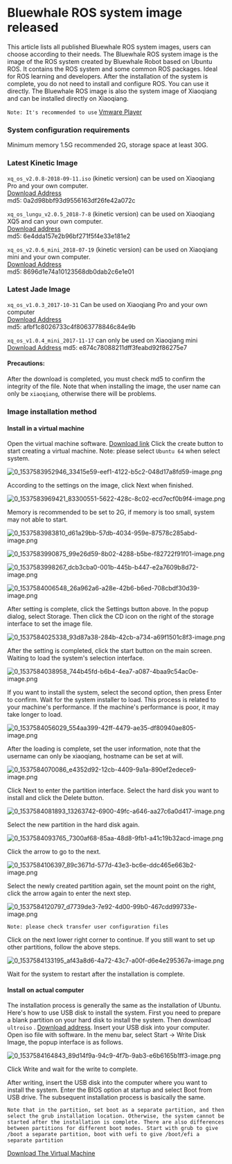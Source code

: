 # Bluewhale ROS system image released<br>
This article lists all published Bluewhale ROS system images, users can choose according to their needs. The Bluewhale ROS system image is the image of the ROS system created by Bluewhale Robot based on Ubuntu ROS.
It contains the ROS system and some common ROS packages. Ideal for ROS learning and developers. After the installation of the system is complete, you do not need to install and configure ROS. You can use it directly. The Bluewhale ROS image is also the system image of Xiaoqiang and can be installed directly on Xiaoqiang.

`Note: It's recommended to use` [Vmware Player](https://www.vmware.com/go/downloadplayer)

### System configuration requirements

Minimum memory 1.5G recommended 2G, storage space at least 30G.

### Latest Kinetic Image

`xq_os_v2.0.8-2018-09-11.iso` (kinetic version) can be used on Xiaoqiang Pro and your own computer.<br>[Download Address](https://www.bwbot.org/s/YTqz9Z)<br>md5: 0a2d98bbf93d9556163df26fe42a072c<br>

`xq_os_lungu_v2.0.5_2018-7-8` (kinetic version) can be used on Xiaoqiang XQ5 and can your own computer.<br> [Download address](https://www.bwbot.org/s/WnHJB4)<br>md5: 6e4dda157e2b96bf271f5f4e33e181e2<br>

`xq_os_v2.0.6_mini_2018-07-19` (kinetic version) can be used on Xiaoqiang mini and your own computer.<br>[Download Address](https://www.bwbot.org/s/X2oZHk)<br>md5: 8696d1e74a10123568db0dab2c6e1e01


### Latest Jade Image

`xq_os_v1.0.3_2017-10-31` Can be used on Xiaoqiang Pro and your own computer<br> [Download Address](https://www.bwbot.org/s/GACxRc)<br> md5: afbf1c8026733c4f8063778846c84e9b<br>

`xq_os_v1.0.4_mini_2017-11-17` can only be used on Xiaoqiang mini<br> [Download Address](https://www.bwbot.org/s/oaYcPG) md5: e874c78088211dff3feabd92f86275e7<br>

#### Precautions:

After the download is completed, you must check md5 to confirm the integrity of the file. Note that when installing the image, the user name can only be `xiaoqiang`, otherwise there will be problems.

### Image installation method

#### Install in a virtual machine

Open the virtual machine software. [Download link](https://www.vmware.com/go/downloadplayer-cn)
Click the create button to start creating a virtual machine. Note: please select `Ubuntu 64` when select system.

![0_1537583952946_33415e59-eef1-4122-b5c2-048d17a8fd59-image.png](http://community.bwbot.org/assets/uploads/files/1537583953417-33415e59-eef1-4122-b5c2-048d17a8fd59-image.png) 

According to the settings on the image, click Next when finished.

![0_1537583969421_83300551-5622-428c-8c02-ecd7ecf0b9f4-image.png](http://community.bwbot.org/assets/uploads/files/1537583969931-83300551-5622-428c-8c02-ecd7ecf0b9f4-image.png) 

Memory is recommended to be set to 2G, if memory is too small, system may not able to start.

![0_1537583983810_d61a29bb-57db-4034-959e-87578c285abd-image.png](http://community.bwbot.org/assets/uploads/files/1537583984223-d61a29bb-57db-4034-959e-87578c285abd-image.png) 

![0_1537583990875_99e26d59-8b02-4288-b5be-f82722f91f01-image.png](http://community.bwbot.org/assets/uploads/files/1537583991291-99e26d59-8b02-4288-b5be-f82722f91f01-image.png) 

![0_1537583998267_dcb3cba0-001b-445b-b447-e2a7609b8d72-image.png](http://community.bwbot.org/assets/uploads/files/1537583998682-dcb3cba0-001b-445b-b447-e2a7609b8d72-image.png) 

![0_1537584006548_26a962a6-a28e-42b6-b6ed-708cbdf30d39-image.png](http://community.bwbot.org/assets/uploads/files/1537584006964-26a962a6-a28e-42b6-b6ed-708cbdf30d39-image.png) 

After setting is complete, click the Settings button above. In the popup dialog, select Storage. Then click the CD icon on the right of the storage interface to set the image file.

![0_1537584025338_93d87a38-284b-42cb-a734-a69f1501c8f3-image.png](http://community.bwbot.org/assets/uploads/files/1537584025760-93d87a38-284b-42cb-a734-a69f1501c8f3-image.png) 

After the setting is completed, click the start button on the main screen. Waiting to load the system's selection interface.

![0_1537584038958_744b45fd-b6b4-4ea7-a087-4baa9c54ac0e-image.png](http://community.bwbot.org/assets/uploads/files/1537584039466-744b45fd-b6b4-4ea7-a087-4baa9c54ac0e-image.png) 

If you want to install the system, select the second option, then press Enter to confirm. Wait for the system installer to load. This process is related to your machine's performance. If the machine's performance is poor, it may take longer to load.

![0_1537584056029_554aa399-42ff-4479-ae35-df80940ae805-image.png](http://community.bwbot.org/assets/uploads/files/1537584056561-554aa399-42ff-4479-ae35-df80940ae805-image.png) 

After the loading is complete, set the user information, note that the username can only be xiaoqiang, hostname can be set at will.

![0_1537584070086_e4352d92-12cb-4409-9a1a-890ef2edece9-image.png](http://community.bwbot.org/assets/uploads/files/1537584070514-e4352d92-12cb-4409-9a1a-890ef2edece9-image.png) 

Click Next to enter the partition interface. Select the hard disk you want to install and click the Delete button.

![0_1537584081893_13263742-6900-49fc-a646-aa27c6a0d417-image.png](http://community.bwbot.org/assets/uploads/files/1537584082319-13263742-6900-49fc-a646-aa27c6a0d417-image.png) 

Select the new partition in the hard disk again.

![0_1537584093765_7300af68-85aa-48d8-9fb1-a41c19b32acd-image.png](http://community.bwbot.org/assets/uploads/files/1537584094220-7300af68-85aa-48d8-9fb1-a41c19b32acd-image.png) 

Click the arrow to go to the next.

![0_1537584106397_89c3671d-577d-43e3-bc6e-ddc465e663b2-image.png](http://community.bwbot.org/assets/uploads/files/1537584106908-89c3671d-577d-43e3-bc6e-ddc465e663b2-image.png) 

Select the newly created partition again, set the mount point on the right, click the arrow again to enter the next step.

![0_1537584120797_d7739de3-7e92-4d00-99b0-467cdd99733e-image.png](http://community.bwbot.org/assets/uploads/files/1537584121305-d7739de3-7e92-4d00-99b0-467cdd99733e-image.png) 

`Note: please check transfer user configuration files`

Click on the next lower right corner to continue. If you still want to set up other partitions, follow the above steps.

![0_1537584133195_af43a8d6-4a72-43c7-a00f-d6e4e295367a-image.png](http://community.bwbot.org/assets/uploads/files/1537584133639-af43a8d6-4a72-43c7-a00f-d6e4e295367a-image.png) 

Wait for the system to restart after the installation is complete.

#### Install on actual computer

The installation process is generally the same as the installation of Ubuntu. Here's how to use USB disk to install the system. First you need to prepare a blank partition on your hard disk to install the system. Then download `ultroiso` . [Download address](https://cn.ultraiso.net/uiso9_cn.exe). Insert your USB disk into your computer. Open iso file with software. In the menu bar, select Start -> Write Disk Image, the popup interface is as follows.

![0_1537584164843_89d14f9a-94c9-4f7b-9ab3-e6b6165b1ff3-image.png](http://community.bwbot.org/assets/uploads/files/1537584165347-89d14f9a-94c9-4f7b-9ab3-e6b6165b1ff3-image.png) 

Click Write and wait for the write to complete.

After writing, insert the USB disk into the computer where you want to install the system. Enter the BIOS option at startup and select Boot from USB drive. The subsequent installation process is basically the same.

`Note that in the partition, set boot as a separate partition, and then select the grub installation location. Otherwise, the system cannot be started after the installation is complete. There are also differences between partitions for different boot modes. Start with grub to give /boot a separate partition, boot with uefi to give /boot/efi a separate partition`

[Download The Virtual Machine](https://www.vmware.com/go/downloadplayer-cn)
